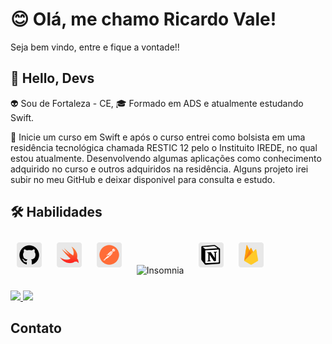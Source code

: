 
# 😊 Olá, me chamo Ricardo Vale!

Seja bem vindo, entre e fique a vontade!!


## 🚀 Hello, Devs

👽 Sou de Fortaleza - CE, 🎓 Formado em ADS e atualmente estudando Swift.

🎒 Inicie um curso em Swift e após o curso entrei como bolsista em uma residência tecnológica chamada RESTIC 12 pelo o Instituito IREDE, no qual estou atualmente. Desenvolvendo algumas aplicações como conhecimento adquirido no curso e outros adquiridos na residência. Alguns projeto irei subir no meu GitHub e deixar disponivel para consulta e estudo.


## 🛠 Habilidades
<img alt="Github" height="40" width="40" vspace="10" hspace="10" src="https://github.com/gui-bus/TechIcons/blob/main/Light/Github.svg">  <img alt="Swift" height="40" width="40" vspace="10" hspace="10" src="https://github.com/gui-bus/TechIcons/blob/main/Light/Swift.svg"> <img alt="Postman" height="40" width="40" vspace="10" hspace="10" src="https://github.com/gui-bus/TechIcons/blob/main/Light/Postman.svg"> <img alt="Insomnia" height="40" width="40" vspace="10" hspace="10" src="https://cdn.jsdelivr.net/gh/devicons/devicon@latest/icons/insomnia/insomnia-original.svg">  <img alt="Notion" height="40" width="40" vspace="10" hspace="10" src="https://github.com/gui-bus/TechIcons/blob/main/Light/Notion.svg">  <img alt="Firebase" height="40" width="40" vspace="10" hspace="10" src="https://github.com/gui-bus/TechIcons/blob/main/Light/Firebase.svg"> 
          


<a href="https://github.com/ricardosvale">
<img float="left" loading="lazy" height="160em" margin-left="10px" src="https://github-readme-stats.vercel.app/api/top-langs/?username=ricardosvale&layout=compact&langs_count=7&theme=dracula"/>
</a>
<a href="https://github.com/ricardosvale">
<img float="right" loading="lazy" height="160em" src="https://github-readme-stats.vercel.app/api?username=ricardosvale&show_icons=true&theme=dracula&include_all_commits=true&count_private=true"/>
</a>


          
## Contato


<!---
ricardosvale/ricardosvale is a ✨ special ✨ repository because its `README.md` (this file) appears on your GitHub profile.
You can click the Preview link to take a look at your changes.
--->
